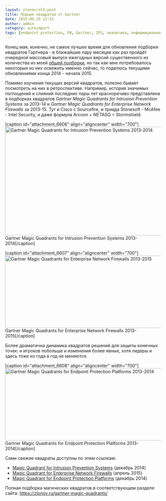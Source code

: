 ```yaml
---
layout: zlonov/old_post
title: Порция квадратов от Gartner
date: 2015-05-25 12:51
author: admin
category: autoimport
tags: [endpoint protection, FW, Gartner, IPS, аналитика, информационная безопасность]
---
```

Конец мая, конечно, не самое лучшее время для обновления подборки квадратов Гартнера - в ближайшие пару месяцев как раз пройдёт очередной массовый выпуск ежегодных версий существенного их количества из моей <a href="https://zlonov.ru/gartner-magic-quadrants/" target="_blank">общей подборки</a>, но так как мне потребовалось некоторые из них освежить именно сейчас, то поделюсь текущими обновлениями конца 2014 - начала 2015.

Помимо изучения текущих версий квадратов, полезно бывает посмотреть на них в ретроспективе. Например, история значимых поглощений и слияний последних пары лет красноречиво представлена в подборках квадратов <em>Gartner Magic Quadrants for Intrusion Prevention Systems</em> за 2013-14 и <em>Gartner Magic Quadrants for Enterprise Network Firewalls</em> за 2013-15. Тут и Cisco с Sourcefire, и триада Stonesoft - McAfee - Intel Security, и даже формула Arcoon + NETASQ = Stormshield.

[caption id="attachment_6606" align="aligncenter" width="700"]<a href="/assets/uploads/Gartner-Magic-Quadrants-for-Intrusion-Prevention-Systems-2013-2014.png"><img class="wp-image-6606" src="/assets/uploads/Gartner-Magic-Quadrants-for-Intrusion-Prevention-Systems-2013-2014-1024x512.png" alt="Gartner Magic Quadrants for Intrusion Prevention Systems 2013-2014" width="700" height="350" /></a> Gartner Magic Quadrants for Intrusion Prevention Systems 2013-2014[/caption]

[caption id="attachment_6607" align="aligncenter" width="700"]<a href="/assets/uploads/Gartner-Magic-Quadrants-for-Enterprise-Network-Firewalls-2013-2015.png"><img class="wp-image-6607" src="/assets/uploads/Gartner-Magic-Quadrants-for-Enterprise-Network-Firewalls-2013-2015-1024x341.png" alt="Gartner Magic Quadrants for Enterprise Network Firewalls 2013-2015" width="700" height="233" /></a> Gartner Magic Quadrants for Enterprise Network Firewalls 2013-2015[/caption]

Более драматична динамика квадратов решений для защиты конечных точек: и игроков побольше и изменения более явные, хотя лидеры и здесь тоже из года в год не меняются.

[caption id="attachment_6608" align="aligncenter" width="700"]<a href="/assets/uploads/Gartner-Magic-Quadrants-for-Endpoint-Protection-Platforms-2013-2014.png"><img class=" wp-image-6608" src="/assets/uploads/Gartner-Magic-Quadrants-for-Endpoint-Protection-Platforms-2013-2014-1024x341.png" alt="Gartner Magic Quadrants for Endpoint Protection Platforms 2013-2014" width="700" height="233" /></a> Gartner Magic Quadrants for Endpoint Protection Platforms 2013-2014[/caption]

Сами свежие квадраты доступны по этим ссылкам:
<ul>
	<li><a href="https://zlonov.ru/gartner-magic-quadrants/#Intrusion-Prevention-Systems" target="_blank">Magic Quadrant for Intrusion Prevention Systems</a> (декабрь 2014)</li>
	<li><a href="https://zlonov.ru/gartner-magic-quadrants/#Enterprise-Network-Firewalls" target="_blank">Magic Quadrant for Enterprise Network Firewalls</a> (апрель 2015)</li>
	<li><a href="https://zlonov.ru/gartner-magic-quadrants/#Endpoint-Protection-Platforms" target="_blank">Magic Quadrant for Endpoint Protection Platforms</a> (декабрь 2014)</li>
</ul>
Полная подборка магических квадратов в соответствующем разделе сайта: <a href="https://zlonov.ru/gartner-magic-quadrants/" target="_blank">https://zlonov.ru/gartner-magic-quadrants/</a>
